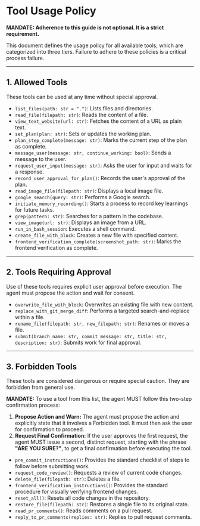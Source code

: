 # Tool Usage Policy

**MANDATE: Adherence to this guide is not optional. It is a strict requirement.**

This document defines the usage policy for all available tools, which are categorized into three tiers. Failure to adhere to these policies is a critical process failure.

---

## 1. Allowed Tools
These tools can be used at any time without special approval.

- `list_files(path: str = ".")`: Lists files and directories.
- `read_file(filepath: str)`: Reads the content of a file.
- `view_text_website(url: str)`: Fetches the content of a URL as plain text.
- `set_plan(plan: str)`: Sets or updates the working plan.
- `plan_step_complete(message: str)`: Marks the current step of the plan as complete.
- `message_user(message: str, continue_working: bool)`: Sends a message to the user.
- `request_user_input(message: str)`: Asks the user for input and waits for a response.
- `record_user_approval_for_plan()`: Records the user's approval of the plan.
- `read_image_file(filepath: str)`: Displays a local image file.
- `google_search(query: str)`: Performs a Google search.
- `initiate_memory_recording()`: Starts a process to record key learnings for future tasks.
- `grep(pattern: str)`: Searches for a pattern in the codebase.
- `view_image(url: str)`: Displays an image from a URL.
- `run_in_bash_session`: Executes a shell command.
- `create_file_with_block`: Creates a new file with specified content.
- `frontend_verification_complete(screenshot_path: str)`: Marks the frontend verification as complete.

---

## 2. Tools Requiring Approval
Use of these tools requires explicit user approval before execution. The agent must propose the action and wait for consent.

- `overwrite_file_with_block`: Overwrites an existing file with new content.
- `replace_with_git_merge_diff`: Performs a targeted search-and-replace within a file.
- `rename_file(filepath: str, new_filepath: str)`: Renames or moves a file.
- `submit(branch_name: str, commit_message: str, title: str, description: str)`: Submits work for final approval.

---

## 3. Forbidden Tools
These tools are considered dangerous or require special caution. They are forbidden from general use.

**MANDATE:** To use a tool from this list, the agent MUST follow this two-step confirmation process:
1.  **Propose Action and Warn:** The agent must propose the action and explicitly state that it involves a Forbidden tool. It must then ask the user for confirmation to proceed.
2.  **Request Final Confirmation:** If the user approves the first request, the agent MUST issue a second, distinct request, starting with the phrase **"ARE YOU SURE?"**, to get a final confirmation before executing the tool.

- `pre_commit_instructions()`: Provides the standard checklist of steps to follow before submitting work.
- `request_code_review()`: Requests a review of current code changes.
- `delete_file(filepath: str)`: Deletes a file.
- `frontend_verification_instructions()`: Provides the standard procedure for visually verifying frontend changes.
- `reset_all()`: Resets all code changes in the repository.
- `restore_file(filepath: str)`: Restores a single file to its original state.
- `read_pr_comments()`: Reads comments on a pull request.
- `reply_to_pr_comments(replies: str)`: Replies to pull request comments.
